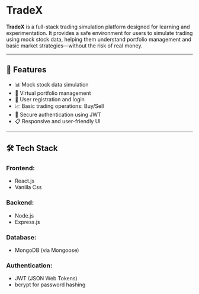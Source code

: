# TradeX

**TradeX** is a full-stack trading simulation platform designed for learning and experimentation. It provides a safe environment for users to simulate trading using mock stock data, helping them understand portfolio management and basic market strategies—without the risk of real money.

---

## 🚀 Features

- 📊 Mock stock data simulation  
- 💼 Virtual portfolio management  
- 📝 User registration and login  
- 📈 Basic trading operations: Buy/Sell  
- 🔐 Secure authentication using JWT  
- 📋 Responsive and user-friendly UI  

---

## 🛠️ Tech Stack

### Frontend:
- React.js  
- Vanilla Css  

### Backend:
- Node.js  
- Express.js  

### Database:
- MongoDB (via Mongoose)  

### Authentication:
- JWT (JSON Web Tokens)  
- bcrypt for password hashing  
